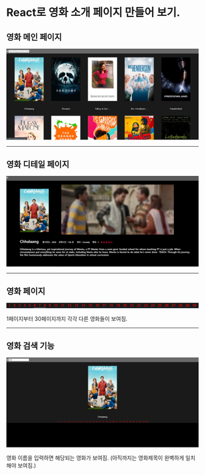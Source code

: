 # React로 영화 소개 페이지 만들어 보기.

## 영화 메인 페이지

<img src="https://github.com/MSeoJun/React_movie_page/blob/master/images/MovieMain.PNG?raw=true">

---

## 영화 디테일 페이지

<img src="https://github.com/MSeoJun/React_movie_page/blob/master/images/MovieDetail.PNG?raw=true">

---

## 영화 페이지

<img src="https://github.com/MSeoJun/React_movie_page/blob/master/images/MovieNumber.PNG?raw=true">

1페이지부터 30페이지까지 각각 다른 영화들이 보여짐.

---

## 영화 검색 기능

<img src="https://github.com/MSeoJun/React_movie_page/blob/master/images/MovieSearch.PNG?raw=true">

영화 이름을 입력하면 해당되는 영화가 보여짐. (아직까지는 영화제목이 완벽하게 일치해야 보여짐.)
